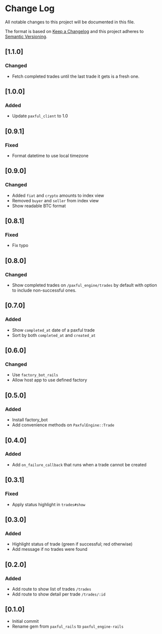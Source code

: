 # Change Log
All notable changes to this project will be documented in this file.

The format is based on [Keep a Changelog](http://keepachangelog.com/)
and this project adheres to [Semantic Versioning](http://semver.org/).

## [1.1.0]
### Changed
- Fetch completed trades until the last trade it gets is a fresh one.

## [1.0.0]
### Added
- Update `paxful_client` to 1.0

## [0.9.1]
### Fixed
- Format datetime to use local timezone

## [0.9.0]
### Changed
- Added `fiat` and `crypto` amounts to index view
- Removed `buyer` and `seller` from index view
- Show readable BTC format

## [0.8.1]
### Fixed
- Fix typo

## [0.8.0]
### Changed
- Show completed trades on `/paxful_engine/trades` by default with option
to include non-successful ones.

## [0.7.0]
### Added
- Show `completed_at` date of a paxful trade
- Sort by both `completed_at` and `created_at`

## [0.6.0]
### Changed
- Use `factory_bot_rails`
- Allow host app to use defined factory

## [0.5.0]
### Added
- Install factory_bot
- Add convenience methods on `PaxfulEngine::Trade`

## [0.4.0]
### Added
- Add `on_failure_callback` that runs when a trade cannot be created

## [0.3.1]
### Fixed
- Apply status highlight in `trades#show`

## [0.3.0]
### Added
- Highlight status of trade (green if successful; red otherwise)
- Add message if no trades were found

## [0.2.0]
### Added
- Add route to show list of trades `/trades`
- Add route to show detail per trade `/trades/:id`

## [0.1.0]
- Initial commit
- Rename gem from `paxful_rails` to `paxful_engine-rails`
